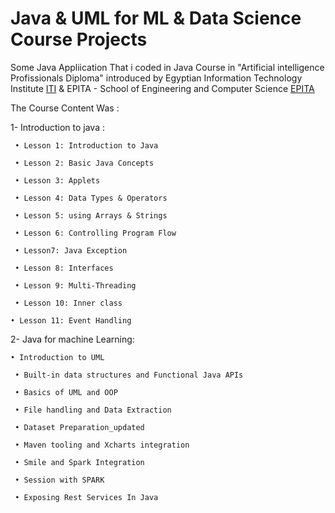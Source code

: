 #  Java & UML for ML & Data Science Course Projects
Some Java Appliication That i coded in Java Course in "Artificial intelligence Profissionals Diploma" introduced by  Egyptian Information Technology Institute [ITI](https://www.ITI.gov.eg)  & EPITA - School of Engineering and Computer Science
 [EPITA](https://www.epita.fr/)


The Course Content Was :

1- Introduction to java :

 	 • Lesson 1: Introduction to Java
	
	 • Lesson 2: Basic Java Concepts
	
 	 • Lesson 3: Applets
	
	 • Lesson 4: Data Types & Operators
	
 	 • Lesson 5: using Arrays & Strings
	
 	 • Lesson 6: Controlling Program Flow
	
 	 • Lesson7: Java Exception
	
	 • Lesson 8: Interfaces
	
  	 • Lesson 9: Multi-Threading
	
	 • Lesson 10: Inner class
	
  	• Lesson 11: Event Handling
  
2- Java for machine Learning:

   	• Introduction to UML
	 
  	 • Built-in data structures and Functional Java APIs
	 
  	 • Basics of UML and OOP
	 
  	 • File handling and Data Extraction
	 
  	 • Dataset Preparation_updated
	 
  	 • Maven tooling and Xcharts integration
	 
  	 • Smile and Spark Integration
	 
  	 • Session with SPARK
	 
  	 • Exposing Rest Services In Java
